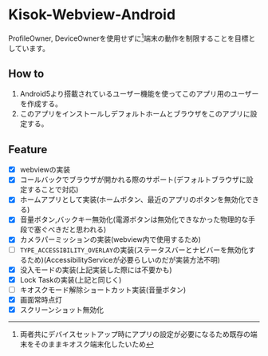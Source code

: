 # Kisok-Webview-Android
ProfileOwner, DeviceOwnerを使用せずに[^1]端末の動作を制限することを目標としています。

[^1]: 両者共にデバイスセットアップ時にアプリの設定が必要になるため既存の端末をそのままキオスク端末化したいため
## How to
1. Android5より搭載されているユーザー機能を使ってこのアプリ用のユーザーを作成する。
2. このアプリをインストールしデフォルトホームとブラウザをこのアプリに設定する。

## Feature
- [x] webviewの実装
- [x] コールバックでブラウザが開かれる際のサポート(デフォルトブラウザに設定することで対応)
- [x] ホームアプリとして実装(ホームボタン、最近のアプリのボタンを無効化できる)
- [x] 音量ボタン,バックキー無効化(電源ボタンは無効化できなかった物理的な手段で塞ぐべきだと思われる)
- [x] カメラパーミッションの実装(webview内で使用するため)
- [ ] `TYPE_ACCESSIBILITY_OVERLAY`の実装(ステータスバーとナビバーを無効化するため)(AccessibilityServiceが必要らしいのだが実装方法不明)
- [x] 没入モードの実装(上記実装した際には不要かも)
- [x] Lock Taskの実装(上記と同じく)
- [ ] キオスクモード解除ショートカット実装(音量ボタン)
- [x] 画面常時点灯
- [x] スクリーンショット無効化